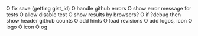 O fix save (getting gist_id)
O handle github errors
O show error message for tests
O allow disable test
O show results by browsers?
O if ?debug then show header github counts
O add hints
O load revisions
O add logos, icon
  O logo
  O icon
  O og